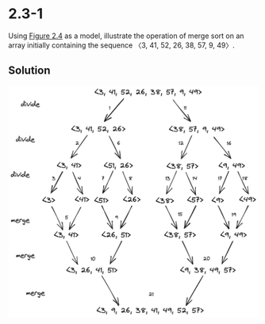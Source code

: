 # 2.3-1

Using [Figure 2.4](/figures/2.4.png) as a model, illustrate the operation of merge sort on an array initially containing the sequence 〈3, 41, 52, 26, 38, 57, 9, 49〉.

## Solution

![Merge sort example](./merge-sort.png)